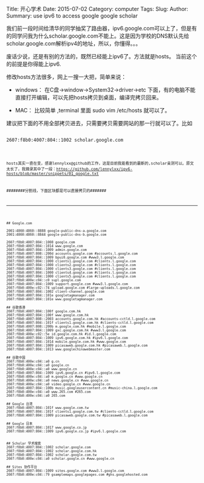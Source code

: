 Title: 开心学术
Date: 2015-07-02
Category: computer
Tags:
Slug:
Author:
Summary: use ipv6 to access google  google scholar

我们前一段时间给清华的同学抽奖了路由器，ipv6.google.com可以上了，但是有的同学问我为什么scholar.google.com不能上。这是因为学校的DNS默认先给scholar.google.com解析ipv4的地址，所以，你懂得。。。

废话少说，还是有别的方法的，既然已经能上ipv6了。方法就是hosts。 当前这个的前提是你得能上ipv6.

修改hosts方法很多，网上一搜一大把，简单来说：

* windows： 在C盘->window->System32->driver->etc 下面，有的电脑不能直接打开编辑，可以先把hosts拷贝到桌面，编译完拷贝回来。

* MAC： 比较简单 ,terminal 里面 sudo vim /etc/hosts 就可以了。

建议把下面的不用全部拷贝进去，只需要拷贝需要网站的那一行就可以了。比如
<pre><code>
2607:f8b0:4007:804::1002 scholar.google.com
<code></pre>

hosts其实一直在变，感谢lennylxx@github的工作，这是目前我能看到的最新的,scholar亲测可以。原文太长了，我摘录其中了一段：https://github.com/lennylxx/ipv6-hosts/blob/master/snippets/01_google.txt


########分割线，下面区块都是可以直接拷贝的#######

---

<pre><code>
## Google.com

2001:4860:4860::8888 google-public-dns-a.google.com
2001:4860:4860::8844 google-public-dns-b.google.com

2607:f8b0:4007:804::1008 google.com
2607:f8b0:4007:804::1014 www.google.com
2607:f8b0:4007:804::1009 admin.google.com
2607:f8b0:4007:808::200d accounts.google.com #accounts.l.google.com
2607:f8b0:4007:804::1009 bpui0.google.com #www3.l.google.com
2607:f8b0:4007:804::1000 clients1.google.com #clients.l.google.com
2607:f8b0:4007:804::1000 clients2.google.com #clients.l.google.com
2607:f8b0:4007:804::1000 clients3.google.com #clients.l.google.com
2607:f8b0:4007:804::1000 clients4.google.com #clients.l.google.com
2607:f8b0:4007:804::1000 clients5.google.com #clients.l.google.com
2607:f8b0:400e:c04::c0 supl.google.com
2607:f8b0:4007:804::1009 support.google.com #www3.l.google.com
2607:f8b0:400e:c02::74 upload.google.com #large-uploads.l.google.com
2607:f8b0:4007:804::1002 client-channel.google.com
2607:f8b0:4007:804::101e googletagmanager.com
2607:f8b0:4007:804::101e www.googletagmanager.com

## 谷歌香港
2607:f8b0:4007:804::100f google.com.hk
2607:f8b0:4007:804::100f www.google.com.hk
2607:f8b0:4007:808::2003 accounts.google.com.hk #accounts-cctld.l.google.com
2607:f8b0:4007:804::101f clients1.google.com.hk #clients-cctld.l.google.com
2607:f8b0:4007:808::200b m.google.com.hk #mobile.l.google.com
2607:f8b0:4007:804::1009 gxc.google.com.hk #www3.l.google.com
2607:f8b0:400e:c02::5e id.google.com.hk #id.l.google.com
2607:f8b0:4007:804::1009 ipv6.google.com.hk #ipv6.l.google.com
2607:f8b0:4007:804::1014 mobile.google.com.hk #www.google.com
2607:f8b0:4007:804::1009 picasaweb.google.com.hk #picasaweb.l.google.com
2607:f8b0:4007:804::1013 www.googlechinawebmaster.com

## 谷歌中国
2607:f8b0:400e:c04::a0 g.cn
2607:f8b0:400e:c04::a0 google.cn
2607:f8b0:400e:c04::a0 www.google.cn
2607:f8b0:4007:804::1009 ipv6.google.cn #ipv6.l.google.com
2607:f8b0:400e:c04::a0 m.google.cn #www.google.cn
2607:f8b0:400e:c04::a0 news.google.cn #www.google.cn
2607:f8b0:400e:c04::a0 video.google.cn #www.google.cn
2607:f8b0:4007:804::100b music.googleusercontent.cn #music-china.l.google.com
2607:f8b0:400e:c04::a0 www.265.com #265.com
2607:f8b0:400e:c04::a0 265.com

## Google 台湾
2607:f8b0:4007:804::101f www.google.com.tw
2607:f8b0:4007:804::101f clients1.google.com.tw #clients-cctld.l.google.com
2607:f8b0:4007:804::1009 picasaweb.google.com.tw #picasaweb.l.google.com

## Google 日本
2607:f8b0:4007:804::1017 www.google.co.jp
2607:f8b0:4007:804::1009 ipv6.google.co.jp #ipv6.l.google.com


## Scholar 学术搜索
2607:f8b0:4007:804::1002 scholar.google.com
2607:f8b0:4007:804::1002 scholar.google.com.hk
2607:f8b0:4007:804::1002 scholar.google.com.tw
2607:f8b0:400e:c04::a0 scholar.google.cn #www.google.cn

## Sites 协作平台
2607:f8b0:4007:804::1009 sites.google.com #www3.l.google.com
2607:f8b0:400e:c04::79 gsamplemaps.googlepages.com #ghs.googlehosted.com
<code></pre>
